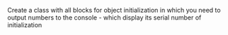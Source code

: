 Create a class with all blocks for object initialization
in which you need to output numbers to the console - 
which display its serial number of initialization
